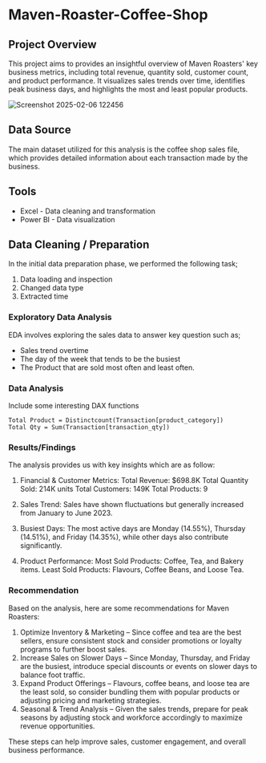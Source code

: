 # Maven-Roaster-Coffee-Shop

## Project Overview 
This project aims to provides an insightful overview of Maven Roasters' key business metrics, including total revenue, quantity sold, customer count, and product performance. It visualizes sales trends over time, identifies peak business days, and highlights the most and least popular products. 

![Screenshot 2025-02-06 122456](https://github.com/user-attachments/assets/c87b9339-06cd-4567-9ffe-c1c110caf301)



## Data Source
The main dataset utilized for this analysis is the coffee shop sales file, which provides detailed information about each transaction made by the business.

## Tools
- Excel - Data cleaning and transformation 
- Power BI - Data visualization

## Data Cleaning / Preparation

In the initial data preparation phase, we performed the following task;
1. Data loading and inspection
2. Changed data type
3. Extracted time

### Exploratory Data Analysis

EDA involves exploring the sales data to answer key question such as;

- Sales trend overtime
- The day of the week that tends to be the busiest
- The Product that are sold most often and least often.

### Data Analysis 

Include some interesting DAX functions

```DAX
Total Product = Distinctcount(Transaction[product_category])
Total Qty = Sum(Transaction[transaction_qty])
```

### Results/Findings

The analysis provides us with key insights which are as follow:

1. Financial & Customer Metrics:
Total Revenue: $698.8K
Total Quantity Sold: 214K units
Total Customers: 149K
Total Products: 9

2. Sales Trend:
Sales have shown fluctuations but generally increased from January to June 2023.

3. Busiest Days:
The most active days are Monday (14.55%), Thursday (14.51%), and Friday (14.35%), while other days also contribute significantly.

4. Product Performance:
Most Sold Products: Coffee, Tea, and Bakery items.
Least Sold Products: Flavours, Coffee Beans, and Loose Tea.

### Recommendation

Based on the analysis, here are some recommendations for Maven Roasters:

1. Optimize Inventory & Marketing – Since coffee and tea are the best sellers, ensure consistent stock and consider promotions or loyalty programs to further boost sales.
2. Increase Sales on Slower Days – Since Monday, Thursday, and Friday are the busiest, introduce special discounts or events on slower days to balance foot traffic.
3. Expand Product Offerings – Flavours, coffee beans, and loose tea are the least sold, so consider bundling them with popular products or adjusting pricing and marketing strategies.
4. Seasonal & Trend Analysis – Given the sales trends, prepare for peak seasons by adjusting stock and workforce accordingly to maximize revenue opportunities.

These steps can help improve sales, customer engagement, and overall business performance.


